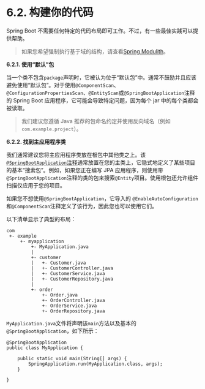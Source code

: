 # 6.2. 构建你的代码

Spring Boot 不需要任何特定的代码布局即可工作。不过，有一些最佳实践可以提供帮助。

> 如果您希望强制执行基于域的结构，请查看[Spring Modulith](https://spring.io/projects/spring-modulith#overview)。

**6.2.1. 使用“默认”包**

当一个类不包含`package`声明时，它被认为位于“默认包”中。通常不鼓励并且应该避免使用“默认包”。对于使用`@ComponentScan`、`@ConfigurationPropertiesScan`、`@EntityScan`或`@SpringBootApplication`注释的 Spring Boot 应用程序，它可能会导致特定问题，因为每个 jar 中的每个类都会被读取。

> 我们建议您遵循 Java 推荐的包命名约定并使用反向域名（例如`com.example.project`）。

**6.2.2. 找到主应用程序类**

我们通常建议您将主应用程序类放在根包中其他类之上。该[`@SpringBootApplication`注释](https://docs.spring.io/spring-boot/docs/current/reference/htmlsingle/#using.using-the-springbootapplication-annotation)通常放置在您的主类上，它隐式地定义了某些项目的基本“搜索包”。例如，如果您正在编写 JPA 应用程序，则使用带`@SpringBootApplication`注释的类的包来搜索`@Entity`项目。使用根包还允许组件扫描仅应用于您的项目。

如果您不想使用`@SpringBootApplication`，它导入的 `@EnableAutoConfiguration`和`@ComponentScan`注释定义了该行为，因此您也可以使用它们。

以下清单显示了典型的布局：

```
com
 +- example
     +- myapplication
         +- MyApplication.java
         |
         +- customer
         |   +- Customer.java
         |   +- CustomerController.java
         |   +- CustomerService.java
         |   +- CustomerRepository.java
         |
         +- order
             +- Order.java
             +- OrderController.java
             +- OrderService.java
             +- OrderRepository.java
```

`MyApplication.java`文件将声明该`main`方法以及基本的 `@SpringBootApplication`，如下所示：

```
@SpringBootApplication
public class MyApplication {
​
    public static void main(String[] args) {
        SpringApplication.run(MyApplication.class, args);
    }
​
}
```
